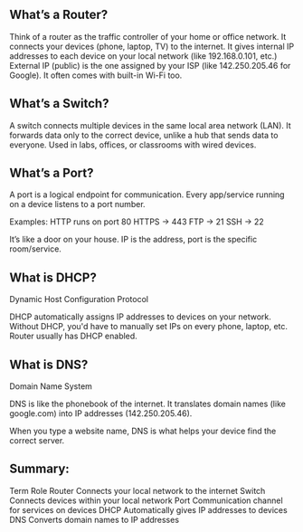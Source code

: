 ## What’s a Router?
Think of a router as the traffic controller of your home or office network.
It connects your devices (phone, laptop, TV) to the internet.
It gives internal IP addresses to each device on your local network (like 192.168.0.101, etc.)
External IP (public) is the one assigned by your ISP (like 142.250.205.46 for Google).
It often comes with built-in Wi-Fi too.

## What’s a Switch?
A switch connects multiple devices in the same local area network (LAN).
It forwards data only to the correct device, unlike a hub that sends data to everyone.
Used in labs, offices, or classrooms with wired devices.

## What’s a Port?
A port is a logical endpoint for communication.
Every app/service running on a device listens to a port number.

Examples:
HTTP runs on port 80
HTTPS → 443
FTP → 21
SSH → 22

It’s like a door on your house. IP is the address, port is the specific room/service.

## What is DHCP?
Dynamic Host Configuration Protocol

DHCP automatically assigns IP addresses to devices on your network.
Without DHCP, you'd have to manually set IPs on every phone, laptop, etc.
Router usually has DHCP enabled.

## What is DNS?
Domain Name System

DNS is like the phonebook of the internet.
It translates domain names (like google.com) into IP addresses (142.250.205.46).

When you type a website name, DNS is what helps your device find the correct server.

## Summary:
Term	Role
Router	Connects your local network to the internet
Switch	Connects devices within your local network
Port	Communication channel for services on devices
DHCP	Automatically gives IP addresses to devices
DNS	Converts domain names to IP addresses